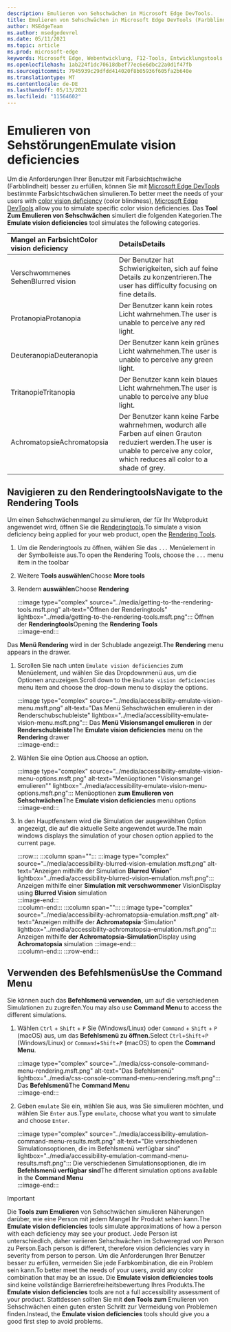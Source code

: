 ```yaml
---
description: Emulieren von Sehschwächen in Microsoft Edge DevTools.
title: Emulieren von Sehschwächen in Microsoft Edge DevTools (Farbblindheit)
author: MSEdgeTeam
ms.author: msedgedevrel
ms.date: 05/11/2021
ms.topic: article
ms.prod: microsoft-edge
keywords: Microsoft Edge, Webentwicklung, F12-Tools, Entwicklungstools
ms.openlocfilehash: 1ab224f1dc70618dbef77ec6e6dbc22a0d1f47fb
ms.sourcegitcommit: 7945939c29dfdd414020f8b05936f605fa2b640e
ms.translationtype: MT
ms.contentlocale: de-DE
ms.lasthandoff: 05/13/2021
ms.locfileid: "11564602"
---
```

# <a name="emulate-vision-deficiencies"></a><span data-ttu-id="75e37-104">Emulieren von Sehstörungen</span><span class="sxs-lookup"><span data-stu-id="75e37-104">Emulate vision deficiencies</span></span>  

<span data-ttu-id="75e37-105">Um die Anforderungen Ihrer Benutzer [][ColorblindawarenessMain] mit Farbsichtschwäche \(Farbblindheit\) besser zu erfüllen, können Sie mit [Microsoft Edge DevTools][DevtoolsIndex] bestimmte Farbsichtschwächen simulieren.</span><span class="sxs-lookup"><span data-stu-id="75e37-105">To better meet the needs of your users with [color vision deficiency][ColorblindawarenessMain] \(color blindness\), [Microsoft Edge DevTools][DevtoolsIndex] allow you to simulate specific color vision deficiencies.</span></span>  <span data-ttu-id="75e37-106">Das **Tool Zum Emulieren von Sehschwächen** simuliert die folgenden Kategorien.</span><span class="sxs-lookup"><span data-stu-id="75e37-106">The **Emulate vision deficiencies** tool simulates the following categories.</span></span>  

| <span data-ttu-id="75e37-107">Mangel an Farbsicht</span><span class="sxs-lookup"><span data-stu-id="75e37-107">Color vision deficiency</span></span> | <span data-ttu-id="75e37-108">Details</span><span class="sxs-lookup"><span data-stu-id="75e37-108">Details</span></span> |  
|:--- |:--- |  
| <span data-ttu-id="75e37-109">Verschwommenes Sehen</span><span class="sxs-lookup"><span data-stu-id="75e37-109">Blurred vision</span></span> | <span data-ttu-id="75e37-110">Der Benutzer hat Schwierigkeiten, sich auf feine Details zu konzentrieren.</span><span class="sxs-lookup"><span data-stu-id="75e37-110">The user has difficulty focusing on fine details.</span></span> |  
| <span data-ttu-id="75e37-111">Protanopia</span><span class="sxs-lookup"><span data-stu-id="75e37-111">Protanopia</span></span> | <span data-ttu-id="75e37-112">Der Benutzer kann kein rotes Licht wahrnehmen.</span><span class="sxs-lookup"><span data-stu-id="75e37-112">The user is unable to perceive any red light.</span></span> |  
| <span data-ttu-id="75e37-113">Deuteranopia</span><span class="sxs-lookup"><span data-stu-id="75e37-113">Deuteranopia</span></span> | <span data-ttu-id="75e37-114">Der Benutzer kann kein grünes Licht wahrnehmen.</span><span class="sxs-lookup"><span data-stu-id="75e37-114">The user is unable to perceive any green light.</span></span> |  
| <span data-ttu-id="75e37-115">Tritanopie</span><span class="sxs-lookup"><span data-stu-id="75e37-115">Tritanopia</span></span> | <span data-ttu-id="75e37-116">Der Benutzer kann kein blaues Licht wahrnehmen.</span><span class="sxs-lookup"><span data-stu-id="75e37-116">The user is unable to perceive any blue light.</span></span> |  
| <span data-ttu-id="75e37-117">Achromatopsie</span><span class="sxs-lookup"><span data-stu-id="75e37-117">Achromatopsia</span></span> | <span data-ttu-id="75e37-118">Der Benutzer kann keine Farbe wahrnehmen, wodurch alle Farben auf einen Grauton reduziert werden.</span><span class="sxs-lookup"><span data-stu-id="75e37-118">The user is unable to perceive any color, which reduces all color to a shade of grey.</span></span> |  

## <a name="navigate-to-the-rendering-tools"></a><span data-ttu-id="75e37-119">Navigieren zu den Renderingtools</span><span class="sxs-lookup"><span data-stu-id="75e37-119">Navigate to the Rendering Tools</span></span>  

<span data-ttu-id="75e37-120">Um einen Sehschwächenmangel zu simulieren, der für Ihr Webprodukt angewendet wird, öffnen Sie die [Renderingtools][DevtoolsRenderingToolsIndex].</span><span class="sxs-lookup"><span data-stu-id="75e37-120">To simulate a vision deficiency being applied for your web product, open the [Rendering Tools][DevtoolsRenderingToolsIndex].</span></span>  

1.  <span data-ttu-id="75e37-121">Um die Renderingtools zu öffnen, wählen Sie das `...` Menüelement in der Symbolleiste aus.</span><span class="sxs-lookup"><span data-stu-id="75e37-121">To open the Rendering Tools, choose the `...` menu item in the toolbar</span></span>  
1.  <span data-ttu-id="75e37-122">Weitere **Tools auswählen**</span><span class="sxs-lookup"><span data-stu-id="75e37-122">Choose **More tools**</span></span>  
1.  <span data-ttu-id="75e37-123">Rendern **auswählen**</span><span class="sxs-lookup"><span data-stu-id="75e37-123">Choose **Rendering**</span></span>  
    
    :::image type="complex" source="../media/getting-to-the-rendering-tools.msft.png" alt-text="Öffnen der Renderingtools" lightbox="../media/getting-to-the-rendering-tools.msft.png":::
       <span data-ttu-id="75e37-125">Öffnen der **Renderingtools**</span><span class="sxs-lookup"><span data-stu-id="75e37-125">Opening the **Rendering Tools**</span></span>  
    :::image-end:::  
    
<span data-ttu-id="75e37-126">Das **Menü Rendering** wird in der Schublade angezeigt.</span><span class="sxs-lookup"><span data-stu-id="75e37-126">The **Rendering** menu appears in the drawer.</span></span>  

1.  <span data-ttu-id="75e37-127">Scrollen Sie nach unten `Emulate vision deficiencies` zum Menüelement, und wählen Sie das Dropdownmenü aus, um die Optionen anzuzeigen.</span><span class="sxs-lookup"><span data-stu-id="75e37-127">Scroll down to the `Emulate vision deficiencies` menu item and choose the drop-down menu to display the options.</span></span>  
    
    :::image type="complex" source="../media/accessibility-emulate-vision-menu.msft.png" alt-text="Das Menü Sehschwächen emulieren in der Renderschubschubleiste" lightbox="../media/accessibility-emulate-vision-menu.msft.png":::
       <span data-ttu-id="75e37-129">Das **Menü Visionsmangel emulieren** in der **Renderschubleiste**</span><span class="sxs-lookup"><span data-stu-id="75e37-129">The **Emulate vision deficiencies** menu on the **Rendering** drawer</span></span>  
    :::image-end:::  
    
1.  <span data-ttu-id="75e37-130">Wählen Sie eine Option aus.</span><span class="sxs-lookup"><span data-stu-id="75e37-130">Choose an option.</span></span>  
    
    :::image type="complex" source="../media/accessibility-emulate-vision-menu-options.msft.png" alt-text="Menüoptionen "Visionsmangel emulieren"" lightbox="../media/accessibility-emulate-vision-menu-options.msft.png":::
       <span data-ttu-id="75e37-132">Menüoptionen **zum Emulieren von Sehschwächen**</span><span class="sxs-lookup"><span data-stu-id="75e37-132">The **Emulate vision deficiencies** menu options</span></span>  
    :::image-end:::  
    
1.  <span data-ttu-id="75e37-133">In den Hauptfenstern wird die Simulation der ausgewählten Option angezeigt, die auf die aktuelle Seite angewendet wurde.</span><span class="sxs-lookup"><span data-stu-id="75e37-133">The main windows displays the simulation of your chosen option applied to the current page.</span></span>  
    
    :::row:::
       :::column span="":::
          :::image type="complex" source="../media/accessibility-blurred-vision-emulation.msft.png" alt-text="Anzeigen mithilfe der Simulation **Blurred Vision**" lightbox="../media/accessibility-blurred-vision-emulation.msft.png":::
             <span data-ttu-id="75e37-135">Anzeigen mithilfe einer **Simulation mit verschwommener** Vision</span><span class="sxs-lookup"><span data-stu-id="75e37-135">Display using **Blurred Vision** simulation</span></span>  
          :::image-end:::  
       :::column-end:::
       :::column span="":::
          :::image type="complex" source="../media/accessibility-achromatopsia-emulation.msft.png" alt-text="Anzeigen mithilfe der **Achromatopsia**-Simulation" lightbox="../media/accessibility-achromatopsia-emulation.msft.png":::
             <span data-ttu-id="75e37-137">Anzeigen mithilfe **der Achromatopsia-Simulation**</span><span class="sxs-lookup"><span data-stu-id="75e37-137">Display using **Achromatopsia** simulation</span></span> :::image-end:::  
       :::column-end:::
    :::row-end:::
    
## <a name="use-the-command-menu"></a><span data-ttu-id="75e37-138">Verwenden des Befehlsmenüs</span><span class="sxs-lookup"><span data-stu-id="75e37-138">Use the Command Menu</span></span>  

<span data-ttu-id="75e37-139">Sie können auch das **Befehlsmenü verwenden,** um auf die verschiedenen Simulationen zu zugreifen.</span><span class="sxs-lookup"><span data-stu-id="75e37-139">You may also use **Command Menu** to access the different simulations.</span></span>  

1.  <span data-ttu-id="75e37-140">Wählen `Ctrl` + `Shift` + `P` Sie \(Windows/Linux\) oder `Command` + `Shift` + `P` \(macOS\) aus, um das **Befehlsmenü zu öffnen.**</span><span class="sxs-lookup"><span data-stu-id="75e37-140">Select `Ctrl`+`Shift`+`P` \(Windows/Linux\) or `Command`+`Shift`+`P` \(macOS\) to open the **Command Menu**.</span></span>  
    
    :::image type="complex" source="../media/css-console-command-menu-rendering.msft.png" alt-text="Das Befehlsmenü" lightbox="../media/css-console-command-menu-rendering.msft.png":::
       <span data-ttu-id="75e37-142">Das **Befehlsmenü**</span><span class="sxs-lookup"><span data-stu-id="75e37-142">The **Command Menu**</span></span>  
    :::image-end:::  
    
1.  <span data-ttu-id="75e37-143">Geben `emulate` Sie ein, wählen Sie aus, was Sie simulieren möchten, und wählen Sie `Enter` aus.</span><span class="sxs-lookup"><span data-stu-id="75e37-143">Type `emulate`, choose what you want to simulate and choose `Enter`.</span></span>  
    
    :::image type="complex" source="../media/accessibility-emulation-command-menu-results.msft.png" alt-text="Die verschiedenen Simulationsoptionen, die im Befehlsmenü verfügbar sind" lightbox="../media/accessibility-emulation-command-menu-results.msft.png":::
       <span data-ttu-id="75e37-145">Die verschiedenen Simulationsoptionen, die im **Befehlsmenü verfügbar sind**</span><span class="sxs-lookup"><span data-stu-id="75e37-145">The different simulation options available in the **Command Menu**</span></span>  
    :::image-end:::  
    
> [!IMPORTANT]
> <span data-ttu-id="75e37-146">Die **Tools zum Emulieren** von Sehschwächen simulieren Näherungen darüber, wie eine Person mit jedem Mangel Ihr Produkt sehen kann.</span><span class="sxs-lookup"><span data-stu-id="75e37-146">The **Emulate vision deficiencies** tools simulate approximations of how a person with each deficiency may see your product.</span></span>  <span data-ttu-id="75e37-147">Jede Person ist unterschiedlich, daher variieren Sehschwächen im Schweregrad von Person zu Person.</span><span class="sxs-lookup"><span data-stu-id="75e37-147">Each person is different, therefore vision deficiencies vary in severity from person to person.</span></span>  <span data-ttu-id="75e37-148">Um die Anforderungen Ihrer Benutzer besser zu erfüllen, vermeiden Sie jede Farbkombination, die ein Problem sein kann.</span><span class="sxs-lookup"><span data-stu-id="75e37-148">To better meet the needs of your users, avoid any color combination that may be an issue.</span></span>  <span data-ttu-id="75e37-149">Die **Emulate vision deficiencies tools** sind keine vollständige Barrierefreiheitsbewertung Ihres Produkts.</span><span class="sxs-lookup"><span data-stu-id="75e37-149">The **Emulate vision deficiencies** tools are not a full accessibility assessment of your product.</span></span>  <span data-ttu-id="75e37-150">Stattdessen sollten Sie mit **den Tools zum** Emulieren von Sehschwächen einen guten ersten Schritt zur Vermeidung von Problemen finden.</span><span class="sxs-lookup"><span data-stu-id="75e37-150">Instead, the **Emulate vision deficiencies** tools should  give you a good first step to avoid problems.</span></span>  

<!-- links -->  

[DevToolsIndex]: ../index.md "Microsoft Edge (Chromium) -Entwicklertools | Microsoft Docs"  
[DevtoolsRenderingToolsIndex]: ../rendering-tools/index.md "Analysieren der Laufzeitleistung | Microsoft Docs"  

[ColorblindawarenessMain]: https://www.colourblindawareness.org "Die Organisation &quot;Farbblindheit&quot;"  

[AmfcbMain]: https://www.amfcb.org "The American Foundation for the Color Blind (AFCB)"  
